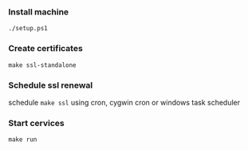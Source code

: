 ### Install machine
```
./setup.ps1
```

### Create certificates
```
make ssl-standalone
```

### Schedule ssl renewal
schedule `make ssl` using cron, cygwin cron or windows task scheduler

### Start cervices
```
make run
```

